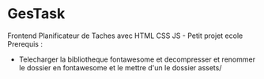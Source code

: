 # GesTask
Frontend Planificateur de Taches avec HTML CSS JS - Petit projet ecole
Prerequis :
 - Telecharger la bibliotheque fontawesome et decompresser et renommer le dossier en fontawesome et le mettre d'un le dossier assets/

